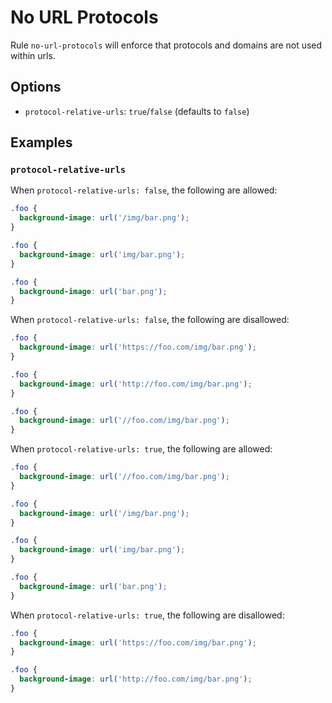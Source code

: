# No URL Protocols

Rule `no-url-protocols` will enforce that protocols and domains are not used within urls.

## Options

* `protocol-relative-urls`: `true`/`false` (defaults to `false`)

## Examples

### `protocol-relative-urls`

When `protocol-relative-urls: false`, the following are allowed:

```scss
.foo {
  background-image: url('/img/bar.png');
}

.foo {
  background-image: url('img/bar.png');
}

.foo {
  background-image: url('bar.png');
}
```

When `protocol-relative-urls: false`, the following are disallowed:

```scss
.foo {
  background-image: url('https://foo.com/img/bar.png');
}

.foo {
  background-image: url('http://foo.com/img/bar.png');
}

.foo {
  background-image: url('//foo.com/img/bar.png');
}
```

When `protocol-relative-urls: true`, the following are allowed:

```scss
.foo {
  background-image: url('//foo.com/img/bar.png');
}

.foo {
  background-image: url('/img/bar.png');
}

.foo {
  background-image: url('img/bar.png');
}

.foo {
  background-image: url('bar.png');
}
```

When `protocol-relative-urls: true`, the following are disallowed:

```scss
.foo {
  background-image: url('https://foo.com/img/bar.png');
}

.foo {
  background-image: url('http://foo.com/img/bar.png');
}
```
